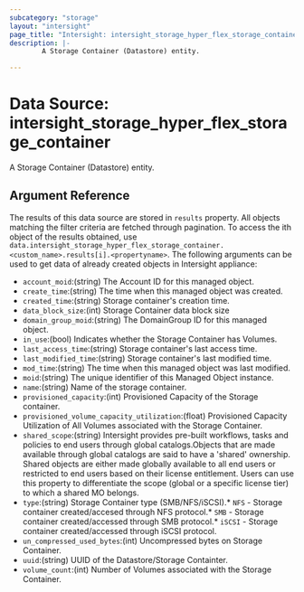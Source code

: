 ```yaml
---
subcategory: "storage"
layout: "intersight"
page_title: "Intersight: intersight_storage_hyper_flex_storage_container"
description: |-
        A Storage Container (Datastore) entity.

---
```


# Data Source: intersight_storage_hyper_flex_storage_container
A Storage Container (Datastore) entity.
## Argument Reference
The results of this data source are stored in `results` property.
All objects matching the filter criteria are fetched through pagination.
To access the ith object of the results obtained, use `data.intersight_storage_hyper_flex_storage_container.<custom_name>.results[i].<propertyname>`.
The following arguments can be used to get data of already created objects in Intersight appliance:
* `account_moid`:(string) The Account ID for this managed object. 
* `create_time`:(string) The time when this managed object was created. 
* `created_time`:(string) Storage container's creation time. 
* `data_block_size`:(int) Storage Container data block size 
* `domain_group_moid`:(string) The DomainGroup ID for this managed object. 
* `in_use`:(bool) Indicates whether the Storage Container has Volumes. 
* `last_access_time`:(string) Storage container's last access time. 
* `last_modified_time`:(string) Storage container's last modified time. 
* `mod_time`:(string) The time when this managed object was last modified. 
* `moid`:(string) The unique identifier of this Managed Object instance. 
* `name`:(string) Name of the storage container. 
* `provisioned_capacity`:(int) Provisioned Capacity of the Storage container. 
* `provisioned_volume_capacity_utilization`:(float) Provisioned Capacity Utilization of All Volumes associated with the Storage Container. 
* `shared_scope`:(string) Intersight provides pre-built workflows, tasks and policies to end users through global catalogs.Objects that are made available through global catalogs are said to have a 'shared' ownership. Shared objects are either made globally available to all end users or restricted to end users based on their license entitlement. Users can use this property to differentiate the scope (global or a specific license tier) to which a shared MO belongs. 
* `type`:(string) Storage Container type (SMB/NFS/iSCSI).* `NFS` - Storage container created/accesed through NFS protocol.* `SMB` - Storage container created/accessed through SMB protocol.* `iSCSI` - Storage container created/accessed through iSCSI protocol. 
* `un_compressed_used_bytes`:(int) Uncompressed bytes on Storage Container. 
* `uuid`:(string) UUID of the Datastore/Storage Containter. 
* `volume_count`:(int) Number of Volumes associated with the Storage Container. 
 
